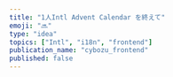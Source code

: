 ```yaml
---
title: "1人Intl Advent Calendar を終えて"
emoji: "🔜"
type: "idea"
topics: ["Intl", "i18n", "frontend"]
publication_name: "cybozu_frontend"
published: false
---
```

